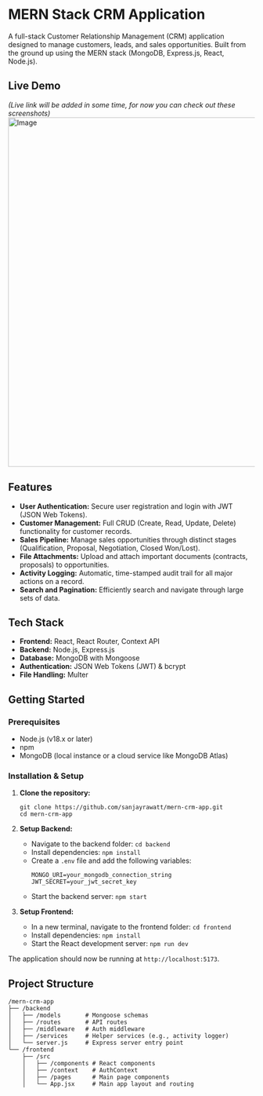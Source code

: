 # MERN Stack CRM Application

A full-stack Customer Relationship Management (CRM) application designed to manage customers, leads, and sales opportunities. Built from the ground up using the MERN stack (MongoDB, Express.js, React, Node.js).

## Live Demo
*(Live link will be added in some time, for now you can check out these screenshots)*
<img width="1467" height="712" alt="Image" src="https://github.com/user-attachments/assets/62854848-c0f6-4bff-a8e6-0276281ad774" />


## Features
- **User Authentication:** Secure user registration and login with JWT (JSON Web Tokens).
- **Customer Management:** Full CRUD (Create, Read, Update, Delete) functionality for customer records.
- **Sales Pipeline:** Manage sales opportunities through distinct stages (Qualification, Proposal, Negotiation, Closed Won/Lost).
- **File Attachments:** Upload and attach important documents (contracts, proposals) to opportunities.
- **Activity Logging:** Automatic, time-stamped audit trail for all major actions on a record.
- **Search and Pagination:** Efficiently search and navigate through large sets of data.

## Tech Stack
- **Frontend:** React, React Router, Context API
- **Backend:** Node.js, Express.js
- **Database:** MongoDB with Mongoose
- **Authentication:** JSON Web Tokens (JWT) & bcrypt
- **File Handling:** Multer

## Getting Started

### Prerequisites
- Node.js (v18.x or later)
- npm
- MongoDB (local instance or a cloud service like MongoDB Atlas)

### Installation & Setup

1.  **Clone the repository:**
    ```
    git clone https://github.com/sanjayrawatt/mern-crm-app.git
    cd mern-crm-app
    ```

2.  **Setup Backend:**
    - Navigate to the backend folder: `cd backend`
    - Install dependencies: `npm install`
    - Create a `.env` file and add the following variables:
      ```
      MONGO_URI=your_mongodb_connection_string
      JWT_SECRET=your_jwt_secret_key
      ```
    - Start the backend server: `npm start`

3.  **Setup Frontend:**
    - In a new terminal, navigate to the frontend folder: `cd frontend`
    - Install dependencies: `npm install`
    - Start the React development server: `npm run dev`

The application should now be running at `http://localhost:5173`.

## Project Structure
```
/mern-crm-app
├── /backend
│   ├── /models       # Mongoose schemas
│   ├── /routes       # API routes
│   ├── /middleware   # Auth middleware
│   ├── /services     # Helper services (e.g., activity logger)
│   └── server.js     # Express server entry point
└── /frontend
    ├── /src
    │   ├── /components # React components
    │   ├── /context    # AuthContext
    │   ├── /pages      # Main page components
    │   └── App.jsx     # Main app layout and routing
```
```

